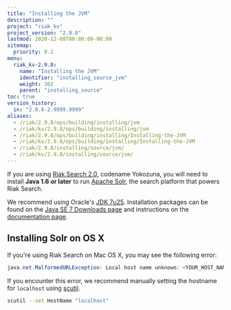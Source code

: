 ```yaml
---
title: "Installing the JVM"
description: ""
project: "riak_kv"
project_version: "2.9.8"
lastmod: 2020-12-08T00:00:00-00:00
sitemap:
  priority: 0.2
menu:
  riak_kv-2.9.8:
    name: "Installing the JVM"
    identifier: "installing_source_jvm"
    weight: 302
    parent: "installing_source"
toc: true
version_history:
  in: "2.0.0-2.9999.9999"
aliases:
  - /riak/2.9.8/ops/building/installing/jvm
  - /riak/kv/2.9.8/ops/building/installing/jvm
  - /riak/2.9.8/ops/building/installing/Installing-the-JVM
  - /riak/kv/2.9.8/ops/building/installing/Installing-the-JVM
  - /riak/2.9.8/installing/source/jvm/
  - /riak/kv/2.9.8/installing/source/jvm/
---
```


[usage search]: {{<baseurl>}}riak/kv/2.9.8/developing/usage/search

If you are using [Riak Search 2.0][usage search], codename Yokozuna,
you will need to install **Java 1.6 or later** to run [Apache
Solr](https://lucene.apache.org/solr/), the search platform that powers
Riak Search.

We recommend using Oracle's [JDK
7u25](http://www.oracle.com/technetwork/java/javase/7u25-relnotes-1955741.html).
Installation packages can be found on the [Java SE 7 Downloads
page](http://www.oracle.com/technetwork/java/javase/downloads/java-archive-downloads-javase7-521261.html#jdk-7u25-oth-JPR)
and instructions on the [documentation
page](http://www.oracle.com/technetwork/java/javase/documentation/index.html).

## Installing Solr on OS X

If you're using Riak Search on Mac OS X, you may see the following
error:

```java
java.net.MalformedURLException: Local host name unknown: <YOUR_HOST_NAME>
```

If you encounter this error, we recommend manually setting the hostname
for `localhost` using
[scutil](https://developer.apple.com/library/mac/documentation/Darwin/Reference/ManPages/man8/scutil.8.html).

```bash
scutil --set HostName "localhost"
```

